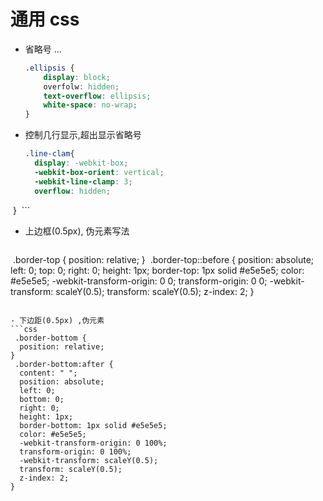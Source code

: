 # 通用 css

- 省略号 ...
  ```css
  .ellipsis {
      display: block;
      overfolw: hidden;
      text-overflow: ellipsis;
      white-space: no-wrap;
  }
  ```

- 控制几行显示,超出显示省略号
  ```css
  .line-clam{
    display: -webkit-box;
    -webkit-box-orient: vertical;
    -webkit-line-clamp: 3;
    overflow: hidden;
  }
  ```

- 上边框(0.5px), 伪元素写法
  ```css
  .border-top {
    position: relative;
  }
  .border-top::before {
    position: absolute;
    left: 0;
    top: 0;
    right: 0;
    height: 1px;
    border-top: 1px solid #e5e5e5;
    color: #e5e5e5;
    -webkit-transform-origin: 0 0;
    transform-origin: 0 0;
    -webkit-transform: scaleY(0.5);
    transform: scaleY(0.5);
    z-index: 2;
  }
  ```
  
- 下边距(0.5px) ,伪元素
  ```css
  .border-bottom {
    position: relative;
  }
  .border-bottom:after {
    content: " ";
    position: absolute;
    left: 0;
    bottom: 0;
    right: 0;
    height: 1px;
    border-bottom: 1px solid #e5e5e5;
    color: #e5e5e5;
    -webkit-transform-origin: 0 100%;
    transform-origin: 0 100%;
    -webkit-transform: scaleY(0.5);
    transform: scaleY(0.5);
    z-index: 2;
  }
  ```
